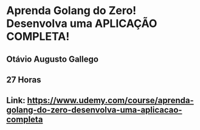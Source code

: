 # Aprenda Golang do Zero! Desenvolva uma APLICAÇÃO COMPLETA!

## Otávio Augusto Gallego
## 27 Horas
## Link: https://www.udemy.com/course/aprenda-golang-do-zero-desenvolva-uma-aplicacao-completa
